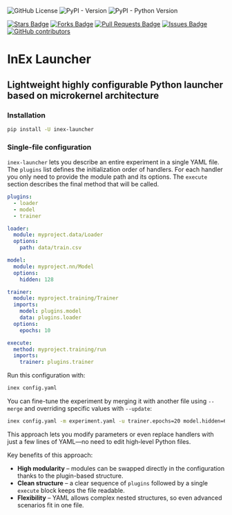 
![GitHub License](https://img.shields.io/github/license/speechpro/inex-launcher)
![PyPI - Version](https://img.shields.io/pypi/v/inex-launcher)
![PyPI - Python Version](https://img.shields.io/pypi/pyversions/inex-launcher.svg)

<a href="https://github.com/speechpro/inex-launcher/stargazers"><img src="https://img.shields.io/github/stars/speechpro/inex-launcher" alt="Stars Badge"/></a>
<a href="https://github.com/speechpro/inex-launcher/network/members"><img src="https://img.shields.io/github/forks/speechpro/inex-launcher" alt="Forks Badge"/></a>
<a href="https://github.com/speechpro/inex-launcher/pulls"><img src="https://img.shields.io/github/issues-pr/speechpro/inex-launcher" alt="Pull Requests Badge"/></a>
<a href="https://github.com/speechpro/inex-launcher/issues"><img src="https://img.shields.io/github/issues/speechpro/inex-launcher" alt="Issues Badge"/></a>
<a href="https://github.com/speechpro/inex-launcher/graphs/contributors"><img alt="GitHub contributors" src="https://img.shields.io/github/contributors/speechpro/inex-launcher?color=2b9348"></a>

# InEx Launcher

## Lightweight highly configurable Python launcher based on microkernel architecture

### Installation

```bash
pip install -U inex-launcher
```

### Single-file configuration

`inex-launcher` lets you describe an entire experiment in a single YAML file. The `plugins` list defines the initialization order of handlers. For each handler you only need to provide the module path and its options. The `execute` section describes the final method that will be called.

```yaml
plugins:
  - loader
  - model
  - trainer

loader:
  module: myproject.data/Loader
  options:
    path: data/train.csv

model:
  module: myproject.nn/Model
  options:
    hidden: 128

trainer:
  module: myproject.training/Trainer
  imports:
    model: plugins.model
    data: plugins.loader
  options:
    epochs: 10

execute:
  method: myproject.training/run
  imports:
    trainer: plugins.trainer
```

Run this configuration with:

```bash
inex config.yaml
```

You can fine-tune the experiment by merging it with another file using `--merge` and overriding specific values with `--update`:

```bash
inex config.yaml -m experiment.yaml -u trainer.epochs=20 model.hidden=64
```

This approach lets you modify parameters or even replace handlers with just a few lines of YAML—no need to edit high‑level Python files.

Key benefits of this approach:

- **High modularity** – modules can be swapped directly in the configuration thanks to the plugin-based structure.
- **Clean structure** – a clear sequence of `plugins` followed by a single `execute` block keeps the file readable.
- **Flexibility** – YAML allows complex nested structures, so even advanced scenarios fit in one file.

